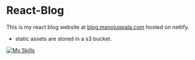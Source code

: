 # React-Blog

This is my react blog website at [blog.manojuppala.com](https://blog.manojuppala.com) hosted on netlify.

- static assets are stored in a s3 bucket.

[![My Skills](https://skillicons.dev/icons?i=react,typescript,netlify,aws)](https://skillicons.dev)
